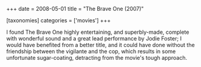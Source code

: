 +++
date = 2008-05-01
title = "The Brave One (2007)"

[taxonomies]
categories = ['movies']
+++

I found The Brave One highly entertaining, and superbly-made, complete
with wonderful sound and a great lead performance by Jodie Foster; I
would have benefited from a better title, and it could have done without
the friendship between the vigilante and the cop, which results in some
unfortunate sugar-coating, detracting from the movie's tough approach.
